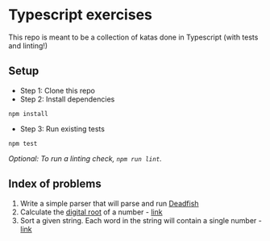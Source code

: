 # Typescript exercises

This repo is meant to be a collection of katas done in Typescript (with tests and linting!)

## Setup

- Step 1: Clone this repo
- Step 2: Install dependencies

```
npm install
```

- Step 3: Run existing tests

```
npm test
```

_Optional: To run a linting check, `npm run lint`._

## Index of problems

1. Write a simple parser that will parse and run [Deadfish](https://www.codewars.com/kata/51e0007c1f9378fa810002a9/train/typescript)</li>
2. Calculate the [digital root](https://en.wikipedia.org/wiki/Digital_root) of a number - [link](https://www.codewars.com/kata/541c8630095125aba6000c00)
3. Sort a given string. Each word in the string will contain a single number - [link](https://www.codewars.com/kata/55c45be3b2079eccff00010f/train/typescript)
